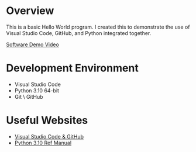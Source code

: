 # Overview

This is a basic Hello World program. I created this to demonstrate the use of Visual Studio Code, GitHub, and Python integrated together.

[Software Demo Video](http://youtube.link.goes.here)

# Development Environment

* Visual Studio Code
* Python 3.10 64-bit
* Git \ GitHub

# Useful Websites

* [Visual Studio Code & GitHub](https://code.visualstudio.com/docs/editor/versioncontrol)
* [Python 3.10 Ref Manual](https://docs.python.org/3.10/)